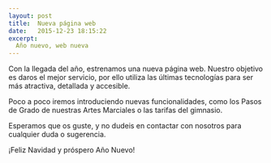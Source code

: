 ```yaml
---
layout: post
title:  Nueva página web
date:   2015-12-23 18:15:22
excerpt:
  Año nuevo, web nueva
---
```

Con la llegada del año, estrenamos una nueva página web.
Nuestro objetivo es daros el mejor servicio, por ello utiliza las últimas tecnologías para ser más atractiva, detallada y accesible.

Poco a poco iremos introduciendo nuevas funcionalidades, como los Pasos de Grado
de nuestras Artes Marciales o las tarifas del gimnasio.

Esperamos que os guste, y no dudeis en contactar con nosotros para cualquier
duda o sugerencia.

¡Feliz Navidad y próspero Año Nuevo!
